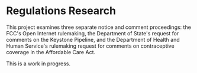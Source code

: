 # Regulations Research

This project examines three separate notice and comment proceedings: the FCC's Open Internet rulemaking, the Department of State's request for comments on the Keystone Pipeline, and the Department of Health and Human Service's rulemaking request for comments on contraceptive coverage in the Affordable Care Act.

This is a work in progress.
